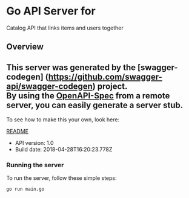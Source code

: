 # Go API Server for 

Catalog API that links items and users together

## Overview
This server was generated by the [swagger-codegen]
(https://github.com/swagger-api/swagger-codegen) project.  
By using the [OpenAPI-Spec](https://github.com/OAI/OpenAPI-Specification) from a remote server, you can easily generate a server stub.  
-

To see how to make this your own, look here:

[README](https://github.com/swagger-api/swagger-codegen/blob/master/README.md)

- API version: 1.0
- Build date: 2018-04-28T16:20:23.778Z


### Running the server
To run the server, follow these simple steps:

```
go run main.go
```

